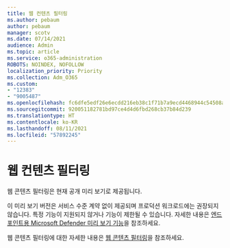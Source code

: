 ```yaml
---
title: 웹 컨텐츠 필터링
ms.author: pebaum
author: pebaum
manager: scotv
ms.date: 07/14/2021
audience: Admin
ms.topic: article
ms.service: o365-administration
ROBOTS: NOINDEX, NOFOLLOW
localization_priority: Priority
ms.collection: Adm_O365
ms.custom:
- "12383"
- "9005487"
ms.openlocfilehash: fc6dfe5edf26e6ecdd216eb38c1f71b7a9ecd4468944c54508a97b2f64e98a17
ms.sourcegitcommit: 920051182781bd97ce4d4d6fbd268cb37b84d239
ms.translationtype: HT
ms.contentlocale: ko-KR
ms.lasthandoff: 08/11/2021
ms.locfileid: "57892245"
---
```

# <a name="web-content-filtering"></a>웹 컨텐츠 필터링

웹 콘텐츠 필터링은 현재 공개 미리 보기로 제공됩니다.

이 미리 보기 버전은 서비스 수준 계약 없이 제공되며 프로덕션 워크로드에는 권장되지 않습니다. 특정 기능이 지원되지 않거나 기능이 제한될 수 있습니다. 자세한 내용은 [엔드포인트용 Microsoft Defender 미리 보기 기능](https://docs.microsoft.com/microsoft-365/security/defender-endpoint/preview)을 참조하세요.

웹 콘텐츠 필터링에 대한 자세한 내용은 [웹 콘텐츠 필터링](https://docs.microsoft.com/microsoft-365/security/defender-endpoint/web-content-filtering)을 참조하세요.